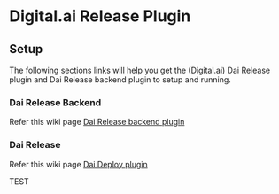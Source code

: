 # Digital.ai Release Plugin

## Setup

The following sections links will help you get the (Digital.ai) Dai Release plugin and Dai Release backend plugin to setup and running.

### Dai Release Backend

Refer this wiki page [Dai Release backend plugin](https://github.com/digital-ai/backstage-release/wiki/DAI-Release-Backend-Plugin)

### Dai Release

Refer this wiki page [Dai Deploy plugin](https://github.com/digital-ai/backstage-release/wiki/DAI-Release-Frontend-Plugin)


TEST
